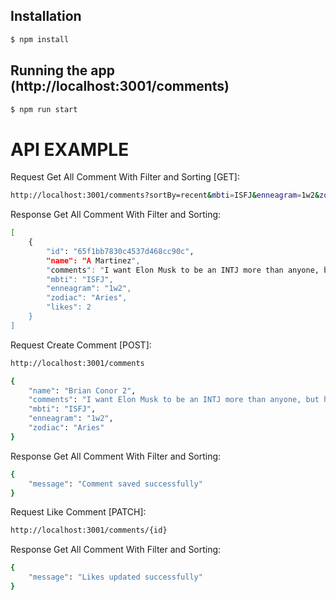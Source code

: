 ## Installation

```bash
$ npm install
```

## Running the app (http://localhost:3001/comments)

```bash
$ npm run start
```

# API EXAMPLE
Request Get All Comment With Filter and Sorting [GET]:
```bash
http://localhost:3001/comments?sortBy=recent&mbti=ISFJ&enneagram=1w2&zodiac=Aries
```

Response Get All Comment With Filter and Sorting:
```bash
[
    {
        "id": "65f1bb7830c4537d468cc90c",
        "name": "A Martinez",
        "comments": "I want Elon Musk to be an INTJ more than anyone, but he isn't... People think that Elon has Ni because of his long-term vision for humanity becoming a multi-planetary species, but the way he got to this conclusion is through Ti-Ne - by envisioning all the possibilities and choosing the Ti path the makes the most sense. Elon's mannerisms, jokes, are very based on Ne. He has so much Ne that I even considered ENTP, but INTP is the most likely choice; watch the video if you're still not convinced.",
        "mbti": "ISFJ",
        "enneagram": "1w2",
        "zodiac": "Aries",
        "likes": 2
    }
]
```

Request Create Comment [POST]:
```bash
http://localhost:3001/comments

{
    "name": "Brian Conor 2",
    "comments": "I want Elon Musk to be an INTJ more than anyone, but he isn't... People think that Elon has Ni because of his long-term vision for humanity becoming a multi-planetary species, but the way he got to this conclusion is through Ti-Ne - by envisioning all the possibilities and choosing the Ti path the makes the most sense. Elon's mannerisms, jokes, are very based on Ne. He has so much Ne that I even considered ENTP, but INTP is the most likely choice; watch the video if you're still not convinced.",
    "mbti": "ISFJ",
    "enneagram": "1w2",
    "zodiac": "Aries"
}
```

Response Get All Comment With Filter and Sorting:
```bash
{
    "message": "Comment saved successfully"
}
```

Request Like Comment [PATCH]:
```bash
http://localhost:3001/comments/{id}
```

Response Get All Comment With Filter and Sorting:
```bash
{
    "message": "Likes updated successfully"
}
```
